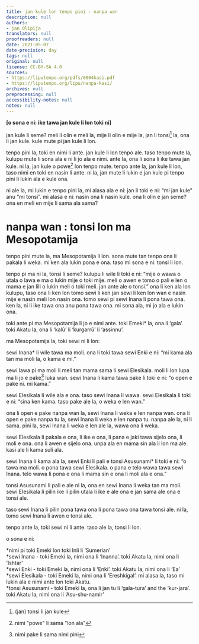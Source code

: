 ```yaml
---
title: jan kule lon tenpo pini - nanpa wan
description: null
authors:
- jan Olipija
translators: null
proofreaders: null
date: 2021-05-07
date-precision: day
tags: null
original: null
license: CC-BY-SA 4.0
sources:
- https://liputenpo.org/pdfs/0004kasi.pdf
- https://liputenpo.org/lipu/nanpa-kasi/
archives: null
preprocessing: null
accessibility-notes: null
notes: null
---
```


**[o sona e ni: ike tawa jan kule li lon toki ni]**

jan kule li seme? meli li olin e meli la, mije li olin e mije la, jan li tonsi[^1] la, ona li jan kule. kule mute pi jan kule li lon.

tenpo pini la, toki en nimi li ante. jan kule li lon tenpo ale. taso tenpo mute la, kulupu mute li sona ala e ni li jo ala e nimi. ante la, ona li sona li ike tawa jan kule. ni la, jan kule o powe[^2] lon tenpo mute. tenpo ante la, jan kule li lon, taso nimi en toki en nasin li ante. ni la, jan mute li lukin e jan kule pi tenpo pini li lukin ala e kule ona.

ni ale la, mi lukin e tenpo pini la, mi alasa ala e ni: jan li toki e ni: “mi jan kule” anu “mi tonsi”. mi alasa e ni: nasin ona li nasin kule. ona li olin e jan seme? ona en meli en mije li sama ala sama?

# nanpa wan : tonsi lon ma Mesopotamija

tenpo pini mute la, ma Mesopotamija li lon. sona mute tan tenpo ona li pakala li weka. mi ken ala lukin pona e ona. taso mi sona e ni: tonsi li lon.

tenpo pi ma ni la, tonsi li seme? kulupu li wile li toki e ni: “mije o wawa o utala o lawa e ma o lukin mije o toki mije. meli o awen e tomo o pali e len o mama e jan lili o lukin meli o toki meli. jan ante ale o tonsi.” ona li ken ala lon kulupu, taso ona li ken lon tomo sewi li ken jan sewi li ken lon wan e nasin mije e nasin meli lon nasin ona. tomo sewi pi sewi Inana li pona tawa ona. ken la, ni li ike tawa ona anu pona tawa ona. mi sona ala, mi jo ala e lukin ona.

toki ante pi ma Mesopotamija li jo e nimi ante. toki Emeki\* la, ona li ‘gala’. toki Akatu la, ona li ‘kalû’ li ‘kurgarrū’ li ‘assinnu’.

ma Mesopotamija la, toki sewi ni li lon:

sewi Inana\* li wile tawa ma moli. ona li toki tawa sewi Enki e ni: “mi kama ala tan ma moli la, o kama e mi.”

sewi lawa pi ma moli li meli tan mama sama li sewi Elesikala. moli li lon lupa ma li jo e pake[^3] luka wan. sewi Inana li kama tawa pake li toki e ni: “o open e pake ni. mi kama.”

sewi Elesikala li wile ala e ona. taso sewi Inana li wawa. sewi Elesikala li toki e ni: “sina ken kama. taso pake ale la, o weka e len wan.”

ona li open e pake nanpa wan la, sewi Inana li weka e len nanpa wan. ona li open e pake nanpa tu la, sewi Inana li weka e len nanpa tu. nanpa ale la, ni li sama. pini la, sewi Inana li weka e len ale la, wawa ona li weka.

sewi Elesikala li pakala e ona, li ike e ona, li pana e jaki tawa sijelo ona, li moli e ona. ona li awen e sijelo ona. unpa ala en mama sin ala li lon ma ale. kasi ale li kama suli ala.

[^1]: (jan) tonsi li jan kule
[^2]: nimi "powe" li sama "lon ala"
[^3]: nimi pake li sama nimi pini

sewi Inana li kama ala la, sewi Enki li pali e tonsi Asusunami\* li toki e ni: “o tawa ma moli. o pona tawa sewi Elesikala. o pana e telo wawa tawa sewi Inana. telo wawa li pona e ona li mama sin e ona li moli ala e ona.”

tonsi Asusunami li pali e ale ni la, ona en sewi Inana li weka tan ma moli. sewi Elesikala li pilin ike li pilin utala li ike e ale ona e jan sama ale ona e tonsi ale.

taso sewi Inana li pilin pona tawa ona li pona tawa ona tawa tonsi ale. ni la, tomo sewi Inana li awen e tonsi ale.

tenpo ante la, toki sewi ni li ante. taso ale la, tonsi li lon.

o sona e ni:

\*nimi pi toki Emeki lon toki Inli li ‘Sumerian’  
\*sewi Inana - toki Emeki la, nimi ona li ‘Inanna’. toki Akatu la, nimi ona li ‘Ishtar’  
\*sewi Enki - toki Emeki la, nimi ona li ‘Enki’. toki Akatu la, nimi ona li ‘Ea’  
\*sewi Elesikala - toki Emeki la, nimi ona li ‘Ereshkigal’. mi alasa la, taso mi lukin ala e nimi ante lon toki Akatu.  
\*tonsi Asusunami - toki Emeki la, ona li jan tu li ‘gala-tura’ and the ‘kur-jara’. toki Akatu la, nimi ona li ‘Asu-shu-namir’